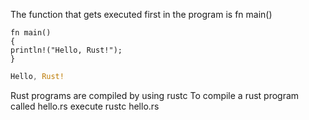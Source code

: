 The function that gets executed first in the program is 
fn main()

```
fn main()
{
println!("Hello, Rust!");
}

```

```rust
Hello, Rust!

```

Rust programs are compiled by using rustc
To compile a rust program called hello.rs execute rustc hello.rs

